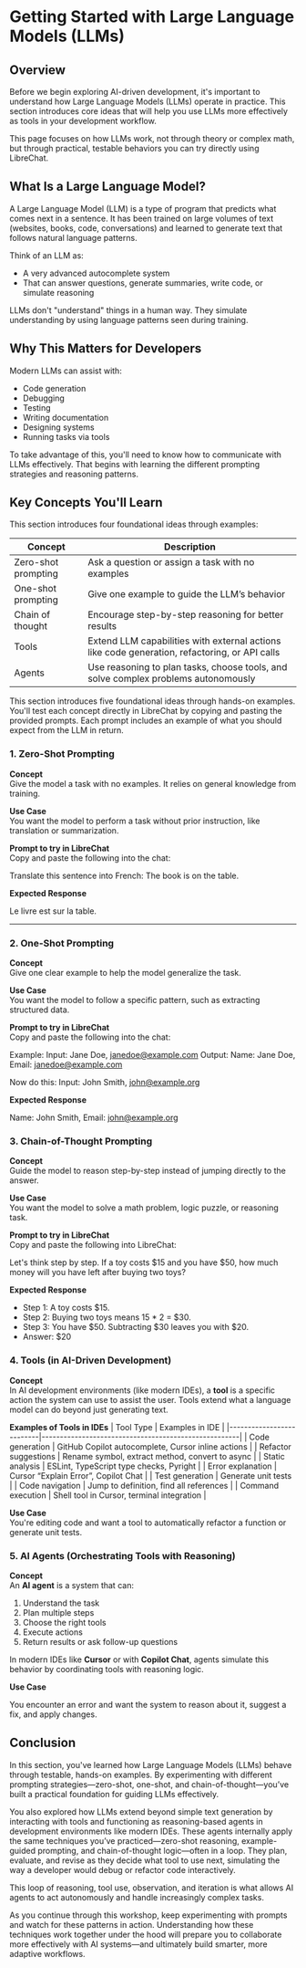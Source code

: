 # Getting Started with Large Language Models (LLMs)

## Overview

Before we begin exploring AI-driven development, it's important to understand how Large Language Models (LLMs) operate in practice. This section introduces core ideas that will help you use LLMs more effectively as tools in your development workflow.

This page focuses on how LLMs work, not through theory or complex math, but through practical, testable behaviors you can try directly using LibreChat.


## What Is a Large Language Model?

A Large Language Model (LLM) is a type of program that predicts what comes next in a sentence. It has been trained on large volumes of text (websites, books, code, conversations) and learned to generate text that follows natural language patterns.

Think of an LLM as:

- A very advanced autocomplete system
- That can answer questions, generate summaries, write code, or simulate reasoning

LLMs don't "understand" things in a human way. They simulate understanding by using language patterns seen during training.

## Why This Matters for Developers

Modern LLMs can assist with:

- Code generation
- Debugging
- Testing
- Writing documentation
- Designing systems
- Running tasks via tools

To take advantage of this, you'll need to know how to communicate with LLMs effectively. That begins with learning the different prompting strategies and reasoning patterns.

## Key Concepts You'll Learn

This section introduces four foundational ideas through examples:

| Concept             | Description                                                                 |
|---------------------|-----------------------------------------------------------------------------|
| Zero-shot prompting | Ask a question or assign a task with no examples                           |
| One-shot prompting  | Give one example to guide the LLM’s behavior                               |
| Chain of thought    | Encourage step-by-step reasoning for better results                        |
| Tools               | Extend LLM capabilities with external actions like code generation, refactoring, or API calls |
| Agents              | Use reasoning to plan tasks, choose tools, and solve complex problems autonomously |


This section introduces five foundational ideas through hands-on examples. You'll test each concept directly in LibreChat by copying and pasting the provided prompts. Each prompt includes an example of what you should expect from the LLM in return.


### 1. Zero-Shot Prompting

**Concept**  
Give the model a task with no examples. It relies on general knowledge from training.

**Use Case**  
You want the model to perform a task without prior instruction, like translation or summarization.

**Prompt to try in LibreChat**  
Copy and paste the following into the chat:

Translate this sentence into French: The book is on the table.

**Expected Response**

Le livre est sur la table.

---

### 2. One-Shot Prompting

**Concept**  
Give one clear example to help the model generalize the task.

**Use Case**  
You want the model to follow a specific pattern, such as extracting structured data.

**Prompt to try in LibreChat**  
Copy and paste the following into the chat:

Example:
Input: Jane Doe, janedoe@example.com
Output: Name: Jane Doe, Email: janedoe@example.com

Now do this:
Input: John Smith, john@example.org

**Expected Response**

Name: John Smith, Email: john@example.org


### 3. Chain-of-Thought Prompting

**Concept**  
Guide the model to reason step-by-step instead of jumping directly to the answer.

**Use Case**  
You want the model to solve a math problem, logic puzzle, or reasoning task.

**Prompt to try in LibreChat**  
Copy and paste the following into LibreChat:

Let's think step by step.
If a toy costs $15 and you have $50, how much money will you have left after buying two toys?

**Expected Response**

- Step 1: A toy costs $15.
- Step 2: Buying two toys means 15 * 2 = $30.
- Step 3: You have $50. Subtracting $30 leaves you with $20.
- Answer: $20

### 4. Tools (in AI-Driven Development)

**Concept**  
In AI development environments (like modern IDEs), a **tool** is a specific action the system can use to assist the user. Tools extend what a language model can do beyond just generating text.

**Examples of Tools in IDEs**
| Tool Type                | Examples in IDE                                      |
|--------------------------|------------------------------------------------------|
| Code generation          | GitHub Copilot autocomplete, Cursor inline actions  |
| Refactor suggestions     | Rename symbol, extract method, convert to async      |
| Static analysis          | ESLint, TypeScript type checks, Pyright             |
| Error explanation        | Cursor “Explain Error”, Copilot Chat                 |
| Test generation          | Generate unit tests                                  |
| Code navigation          | Jump to definition, find all references              |
| Command execution        | Shell tool in Cursor, terminal integration           |

**Use Case**  
You're editing code and want a tool to automatically refactor a function or generate unit tests.


### 5. AI Agents (Orchestrating Tools with Reasoning)

**Concept**  
An **AI agent** is a system that can:
1. Understand the task
2. Plan multiple steps
3. Choose the right tools
4. Execute actions
5. Return results or ask follow-up questions

In modern IDEs like **Cursor** or with **Copilot Chat**, agents simulate this behavior by coordinating tools with reasoning logic.

**Use Case**

You encounter an error and want the system to reason about it, suggest a fix, and apply changes.

## Conclusion

In this section, you've learned how Large Language Models (LLMs) behave through testable, hands-on examples. By experimenting with different prompting strategies—zero-shot, one-shot, and chain-of-thought—you’ve built a practical foundation for guiding LLMs effectively.

You also explored how LLMs extend beyond simple text generation by interacting with tools and functioning as reasoning-based agents in development environments like modern IDEs. These agents internally apply the same techniques you’ve practiced—zero-shot reasoning, example-guided prompting, and chain-of-thought logic—often in a loop. They plan, evaluate, and revise as they decide what tool to use next, simulating the way a developer would debug or refactor code interactively.

This loop of reasoning, tool use, observation, and iteration is what allows AI agents to act autonomously and handle increasingly complex tasks.

As you continue through this workshop, keep experimenting with prompts and watch for these patterns in action. Understanding how these techniques work together under the hood will prepare you to collaborate more effectively with AI systems—and ultimately build smarter, more adaptive workflows.
